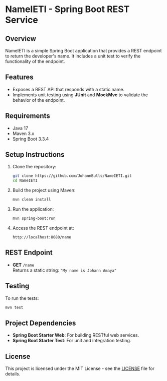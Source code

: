 # NameIETI - Spring Boot REST Service

## Overview
NameIETI is a simple Spring Boot application that provides a REST endpoint to return the developer's name. It includes a unit test to verify the functionality of the endpoint.

## Features
- Exposes a REST API that responds with a static name.
- Implements unit testing using **JUnit** and **MockMvc** to validate the behavior of the endpoint.

## Requirements
- Java 17
- Maven 3.x
- Spring Boot 3.3.4

## Setup Instructions

1. Clone the repository:
   ```bash
   git clone https://github.com/JohannBulls/NameIETI.git
   cd NameIETI
   ```

2. Build the project using Maven:
   ```bash
   mvn clean install
   ```

3. Run the application:
   ```bash
   mvn spring-boot:run
   ```

4. Access the REST endpoint at:
   ```
   http://localhost:8080/name
   ```

## REST Endpoint

- **GET** `/name`  
  Returns a static string: `"My name is Johann Amaya"`

## Testing

To run the tests:
```bash
mvn test
```

## Project Dependencies

- **Spring Boot Starter Web**: For building RESTful web services.
- **Spring Boot Starter Test**: For unit and integration testing.

## License
This project is licensed under the MIT License - see the [LICENSE](LICENSE) file for details.
